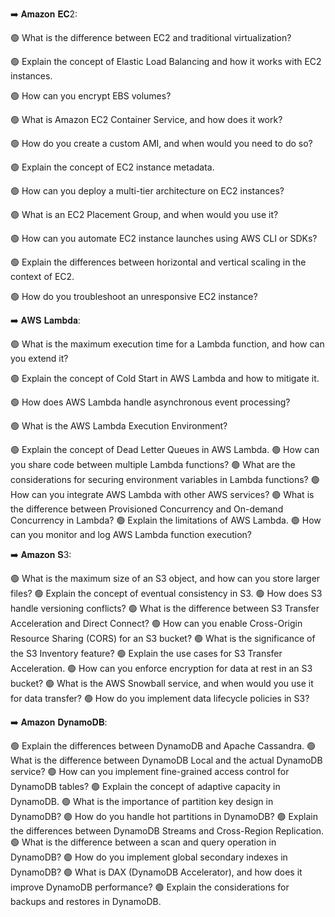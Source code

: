 ➡️ 𝐀𝐦𝐚𝐳𝐨𝐧 𝐄𝐂2:

🟢 What is the difference between EC2 and traditional virtualization?

🟢 Explain the concept of Elastic Load Balancing and how it works with EC2 instances.

🟢 How can you encrypt EBS volumes?

🟢 What is Amazon EC2 Container Service, and how does it work?

🟢 How do you create a custom AMI, and when would you need to do so?

🟢 Explain the concept of EC2 instance metadata.

🟢 How can you deploy a multi-tier architecture on EC2 instances?

🟢 What is an EC2 Placement Group, and when would you use it?

🟢 How can you automate EC2 instance launches using AWS CLI or SDKs?

🟢 Explain the differences between horizontal and vertical scaling in the context of EC2.

🟢 How do you troubleshoot an unresponsive EC2 instance?

➡️ 𝐀𝐖𝐒 𝐋𝐚𝐦𝐛𝐝𝐚:

🟢 What is the maximum execution time for a Lambda function, and how can you extend it?

🟢 Explain the concept of Cold Start in AWS Lambda and how to mitigate it.

🟢 How does AWS Lambda handle asynchronous event processing?

🟢 What is the AWS Lambda Execution Environment?

🟢 Explain the concept of Dead Letter Queues in AWS Lambda.
🟢 How can you share code between multiple Lambda functions?
🟢 What are the considerations for securing environment variables in Lambda functions?
🟢 How can you integrate AWS Lambda with other AWS services?
🟢 What is the difference between Provisioned Concurrency and On-demand Concurrency in Lambda?
🟢 Explain the limitations of AWS Lambda.
🟢 How can you monitor and log AWS Lambda function execution?

➡️ 𝐀𝐦𝐚𝐳𝐨𝐧 𝐒3:

🟢 What is the maximum size of an S3 object, and how can you store larger files?
🟢 Explain the concept of eventual consistency in S3.
🟢 How does S3 handle versioning conflicts?
🟢 What is the difference between S3 Transfer Acceleration and Direct Connect?
🟢 How can you enable Cross-Origin Resource Sharing (CORS) for an S3 bucket?
🟢 What is the significance of the S3 Inventory feature?
🟢 Explain the use cases for S3 Transfer Acceleration.
🟢 How can you enforce encryption for data at rest in an S3 bucket?
🟢 What is the AWS Snowball service, and when would you use it for data transfer?
🟢 How do you implement data lifecycle policies in S3?

➡️ 𝐀𝐦𝐚𝐳𝐨𝐧 𝐃𝐲𝐧𝐚𝐦𝐨𝐃𝐁:

🟢 Explain the differences between DynamoDB and Apache Cassandra.
🟢 What is the difference between DynamoDB Local and the actual DynamoDB service?
🟢 How can you implement fine-grained access control for DynamoDB tables?
🟢 Explain the concept of adaptive capacity in DynamoDB.
🟢 What is the importance of partition key design in DynamoDB?
🟢 How do you handle hot partitions in DynamoDB?
🟢 Explain the differences between DynamoDB Streams and Cross-Region Replication.
🟢 What is the difference between a scan and query operation in DynamoDB?
🟢 How do you implement global secondary indexes in DynamoDB?
🟢 What is DAX (DynamoDB Accelerator), and how does it improve DynamoDB performance?
🟢 Explain the considerations for backups and restores in DynamoDB.
